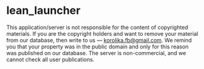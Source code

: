 # lean_launcher
This application/server is not responsible for the content of copyrighted materials. If you are the copyright holders and want to remove your material from our database, then write to us — korolika.fb@gmail.com. We remind you that your property was in the public domain and only for this reason was published on our database. The server is non-commercial, and we cannot check all user publications.
